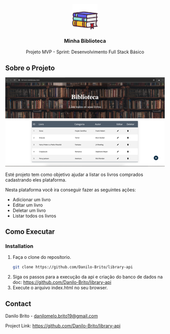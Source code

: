 <!-- PROJECT LOGO -->
<br />
<div align="center">
    <img src="resources/book.png" alt="Logo" width="80" height="80">
  </a>

  <h3 align="center">Minha Biblioteca</h3>

  <p align="center">
   Projeto MVP - Sprint: Desenvolvimento Full Stack Básico
</div>

## Sobre o Projeto

[![Product Name Screen Shot][product-screenshot]](https://example.com)

Esté projeto tem como objetivo ajudar a listar os livros comprados cadastrando eles plataforma.

Nesta plataforma você ira conseguir fazer as seguintes ações:

* Adicionar um livro
* Editar um livro
* Deletar um livro
* Listar todos os livros


## Como Executar

### Installation

1. Faça o clone do reposítorio.
   ```sh
   git clone https://github.com/Danilo-Brito/library-api
   ```
2. Siga os passos para a execução da api e criação do banco de dados na doc: https://github.com/Danilo-Brito/library-api
3. Execute o arquivo index.html no seu browser.

<!-- CONTACT -->
## Contact

Danilo Brito - danilomelo.brito19@gmail.com

Project Link: https://github.com/Danilo-Brito/library-api

[product-screenshot]: resources/application.png
